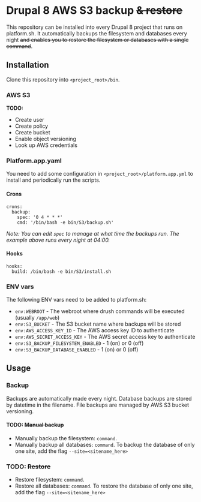 # Drupal 8 AWS S3 backup ~~& restore~~
This repository can be installed into every Drupal 8 project that runs on platform.sh. It automatically backups the filesystem and databases every night ~~and enables you to restore the filesystem or databases with a single command~~.

## Installation
Clone this repository into `<project_root>/bin`.

### AWS S3
__TODO:__
* Create user
* Create policy
* Create bucket
* Enable object versioning
* Look up AWS credentials

### Platform.app.yaml
You need to add some configuration in `<project_root>/platform.app.yml` to install and periodically run the scripts.

#### Crons
```
crons:
  backup:
    spec: '0 4 * * *'
    cmd: '/bin/bash -e bin/S3/backup.sh'
```
_Note: You can edit `spec` to manage at what time the backups run. The example above runs every night at 04:00._

#### Hooks
```
hooks:
  build: /bin/bash -e bin/S3/install.sh
```

### ENV vars
The following ENV vars need to be added to platform.sh:
* `env:WEBROOT` - The webroot where drush commands will be executed (usually `/app/web`)
* `env:S3_BUCKET` - The S3 bucket name where backups will be stored
* `env:AWS_ACCESS_KEY_ID` - The AWS access key ID to authenticate
* `env:AWS_SECRET_ACCESS_KEY` - The AWS secret access key to authenticate
* `env:S3_BACKUP_FILESYSTEM_ENABLED` - 1 (on) or 0 (off)
* `env:S3_BACKUP_DATABASE_ENABLED` - 1 (on) or 0 (off)

## Usage

### Backup
Backups are automatically made every night.
Database backups are stored by datetime in the filename.
File backups are managed by AWS S3 bucket versioning.

#### TODO: ~~Manual backup~~
* Manually backup the filesystem: `command`.
* Manually backup all databases: `command`. To backup the database of only one site, add the flag `--site=<sitename_here>`

### TODO: ~~Restore~~
* Restore filesystem: `command`.
* Restore all databases: `command`. To restore the database of only one site, add the flag `--site=<sitename_here>`
